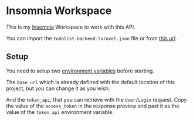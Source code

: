 # Insomnia Workspace

This is my [Insomnia](https://insomnia.rest/) Workspace to work with this API.

You can import the `todolist-backend-laravel.json` file or from [this url](https://raw.githubusercontent.com/guillaumebriday/todolist-backend-laravel/master/.insomnia/todolist-backend-laravel.json).

## Setup

You need to setup two [environment variables](https://support.insomnia.rest/article/18-environment-variables) before starting.

The `base_url` which is already defined with the default location of this project, but you can change it as you wish.

And the `token_api`, that you can retrieve with the `User/Login` request. Copy the value of the `access_token` in the response preview and past it as the value of the `token_api` environment variable.
